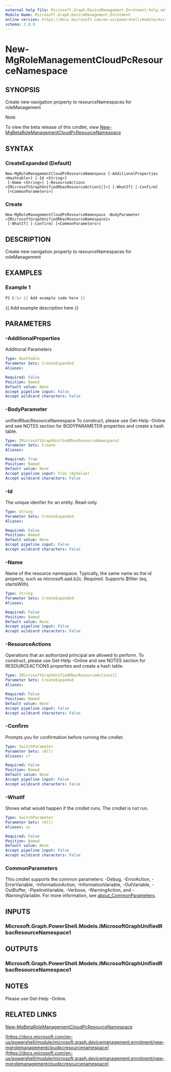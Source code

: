 ```yaml
---
external help file: Microsoft.Graph.DeviceManagement.Enrolment-help.xml
Module Name: Microsoft.Graph.DeviceManagement.Enrolment
online version: https://docs.microsoft.com/en-us/powershell/module/microsoft.graph.devicemanagement.enrolment/new-mgrolemanagementcloudpcresourcenamespace
schema: 2.0.0
---
```


# New-MgRoleManagementCloudPcResourceNamespace

## SYNOPSIS
Create new navigation property to resourceNamespaces for roleManagement

> [!NOTE]
> To view the beta release of this cmdlet, view [New-MgBetaRoleManagementCloudPcResourceNamespace](/powershell/module/Microsoft.Graph.Beta.DeviceManagement.Enrolment/New-MgRoleManagementCloudPcResourceNamespace?view=graph-powershell-beta)

## SYNTAX

### CreateExpanded (Default)
```
New-MgRoleManagementCloudPcResourceNamespace [-AdditionalProperties <Hashtable>] [-Id <String>]
 [-Name <String>] [-ResourceActions <IMicrosoftGraphUnifiedRbacResourceAction1[]>] [-WhatIf] [-Confirm]
 [<CommonParameters>]
```

### Create
```
New-MgRoleManagementCloudPcResourceNamespace -BodyParameter <IMicrosoftGraphUnifiedRbacResourceNamespace1>
 [-WhatIf] [-Confirm] [<CommonParameters>]
```

## DESCRIPTION
Create new navigation property to resourceNamespaces for roleManagement

## EXAMPLES

### Example 1
```powershell
PS C:\> {{ Add example code here }}
```

{{ Add example description here }}

## PARAMETERS

### -AdditionalProperties
Additional Parameters

```yaml
Type: Hashtable
Parameter Sets: CreateExpanded
Aliases:

Required: False
Position: Named
Default value: None
Accept pipeline input: False
Accept wildcard characters: False
```

### -BodyParameter
unifiedRbacResourceNamespace
To construct, please use Get-Help -Online and see NOTES section for BODYPARAMETER properties and create a hash table.

```yaml
Type: IMicrosoftGraphUnifiedRbacResourceNamespace1
Parameter Sets: Create
Aliases:

Required: True
Position: Named
Default value: None
Accept pipeline input: True (ByValue)
Accept wildcard characters: False
```

### -Id
The unique idenfier for an entity.
Read-only.

```yaml
Type: String
Parameter Sets: CreateExpanded
Aliases:

Required: False
Position: Named
Default value: None
Accept pipeline input: False
Accept wildcard characters: False
```

### -Name
Name of the resource namespace.
Typically, the same name as the id property, such as microsoft.aad.b2c.
Required.
Supports $filter (eq, startsWith).

```yaml
Type: String
Parameter Sets: CreateExpanded
Aliases:

Required: False
Position: Named
Default value: None
Accept pipeline input: False
Accept wildcard characters: False
```

### -ResourceActions
Operations that an authorized principal are allowed to perform.
To construct, please use Get-Help -Online and see NOTES section for RESOURCEACTIONS properties and create a hash table.

```yaml
Type: IMicrosoftGraphUnifiedRbacResourceAction1[]
Parameter Sets: CreateExpanded
Aliases:

Required: False
Position: Named
Default value: None
Accept pipeline input: False
Accept wildcard characters: False
```

### -Confirm
Prompts you for confirmation before running the cmdlet.

```yaml
Type: SwitchParameter
Parameter Sets: (All)
Aliases: cf

Required: False
Position: Named
Default value: None
Accept pipeline input: False
Accept wildcard characters: False
```

### -WhatIf
Shows what would happen if the cmdlet runs.
The cmdlet is not run.

```yaml
Type: SwitchParameter
Parameter Sets: (All)
Aliases: wi

Required: False
Position: Named
Default value: None
Accept pipeline input: False
Accept wildcard characters: False
```

### CommonParameters
This cmdlet supports the common parameters: -Debug, -ErrorAction, -ErrorVariable, -InformationAction, -InformationVariable, -OutVariable, -OutBuffer, -PipelineVariable, -Verbose, -WarningAction, and -WarningVariable. For more information, see [about_CommonParameters](http://go.microsoft.com/fwlink/?LinkID=113216).

## INPUTS

### Microsoft.Graph.PowerShell.Models.IMicrosoftGraphUnifiedRbacResourceNamespace1
## OUTPUTS

### Microsoft.Graph.PowerShell.Models.IMicrosoftGraphUnifiedRbacResourceNamespace1
## NOTES
Please use Get-Help -Online.

## RELATED LINKS
[New-MgBetaRoleManagementCloudPcResourceNamespace](/powershell/module/Microsoft.Graph.Beta.DeviceManagement.Enrolment/New-MgRoleManagementCloudPcResourceNamespace?view=graph-powershell-beta)

[https://docs.microsoft.com/en-us/powershell/module/microsoft.graph.devicemanagement.enrolment/new-mgrolemanagementcloudpcresourcenamespace](https://docs.microsoft.com/en-us/powershell/module/microsoft.graph.devicemanagement.enrolment/new-mgrolemanagementcloudpcresourcenamespace)


